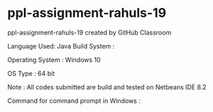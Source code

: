 # ppl-assignment-rahuls-19
ppl-assignment-rahuls-19 created by GitHub Classroom

Language Used: Java
Build System :

Operating System : Windows 10

OS Type : 64 bit

Note :
All codes submitted are build and tested on Netbeans IDE 8.2

Command for command prompt in Windows :

